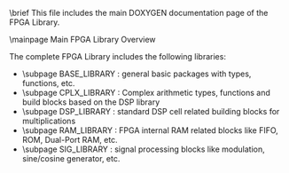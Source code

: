 \brief This file includes the main DOXYGEN documentation page of the FPGA Library.

\mainpage Main FPGA Library Overview

The complete FPGA Library includes the following libraries: 

* \subpage BASE_LIBRARY : general basic packages with types, functions, etc.
* \subpage CPLX_LIBRARY : Complex arithmetic types, functions and build blocks based on the DSP library
* \subpage DSP_LIBRARY  : standard DSP cell related building blocks for multiplications
* \subpage RAM_LIBRARY  : FPGA internal RAM related blocks like FIFO, ROM, Dual-Port RAM, etc.
* \subpage SIG_LIBRARY  : signal processing blocks like modulation, sine/cosine generator, etc.

